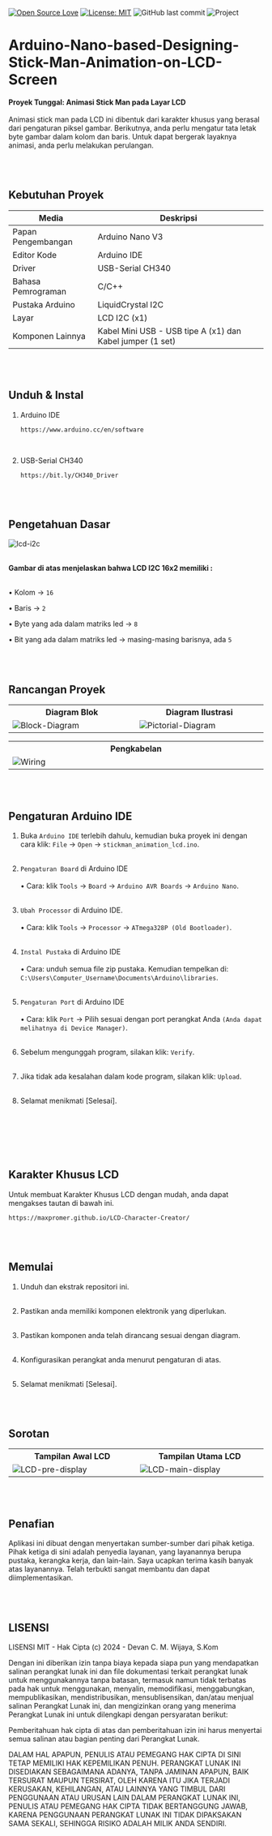 [![Open Source Love](https://badges.frapsoft.com/os/v1/open-source.svg?style=flat)](https://github.com/ellerbrock/open-source-badges/)
[![License: MIT](https://img.shields.io/badge/License-MIT-blue.svg?logo=github&color=%23F7DF1E)](https://opensource.org/licenses/MIT)
![GitHub last commit](https://img.shields.io/github/last-commit/devancakra/Arduino-Nano-based-Designing-Stick-Man-Animation-on-LCD-Screen)
![Project](https://img.shields.io/badge/Project-Arduino-light.svg?style=flat&logo=arduino&logoColor=white&color=%23F7DF1E)

# Arduino-Nano-based-Designing-Stick-Man-Animation-on-LCD-Screen
<strong>Proyek Tunggal: Animasi Stick Man pada Layar LCD</strong><br><br>
Animasi stick man pada LCD ini dibentuk dari karakter khusus yang berasal dari pengaturan piksel gambar. Berikutnya, anda perlu mengatur tata letak byte gambar dalam kolom dan baris. Untuk dapat bergerak layaknya animasi, anda perlu melakukan perulangan.

<br><br>

## Kebutuhan Proyek
| Media | Deskripsi |
| --- | --- |
| Papan Pengembangan | Arduino Nano V3 |
| Editor Kode | Arduino IDE |
| Driver | USB-Serial CH340 |
| Bahasa Pemrograman | C/C++ |
| Pustaka Arduino | LiquidCrystal I2C |
| Layar | LCD I2C (x1) |
| Komponen Lainnya | Kabel Mini USB - USB tipe A (x1) dan Kabel jumper (1 set) |

<br><br>

## Unduh & Instal
1. Arduino IDE

   ```
   https://www.arduino.cc/en/software
   ```
<br>

2. USB-Serial CH340

   ```
   https://bit.ly/CH340_Driver
   ```
   
<br><br>

## Pengetahuan Dasar
<img src="https://github.com/devancakra/Arduino-Nano-based-Designing-Stick-Man-Animation-on-LCD-Screen/assets/54527592/9f1ce021-724e-478b-87a5-e8716d9d75da" alt="lcd-i2c">
<br><br>

<strong>Gambar di atas menjelaskan bahwa LCD I2C 16x2 memiliki :</strong><br><br>

• Kolom -> ``` 16 ```

• Baris -> ``` 2 ```

• Byte yang ada dalam matriks led -> ``` 8 ```

• Bit yang ada dalam matriks led -> masing-masing barisnya, ada ``` 5 ```

<br><br>

## Rancangan Proyek
<table>
<tr>
<th width="420">Diagram Blok</th>
<th width="420">Diagram Ilustrasi</th>
</tr>
<tr>
<td><img src="https://github.com/devancakra/Arduino-Nano-based-Designing-Stick-Man-Animation-on-LCD-Screen/assets/54527592/86645f07-2b03-44b0-a649-1347747f9dbf" alt="Block-Diagram"></td>
<td><img src="https://github.com/devancakra/Arduino-Nano-based-Designing-Stick-Man-Animation-on-LCD-Screen/assets/54527592/3e2b6786-8d2b-450b-9fa2-7ab93a2e1152" alt="Pictorial-Diagram"></td>
</tr>
</table>
<table>
<tr>
<th width="840">Pengkabelan</th>
</tr>
<tr>
<td><img src="https://github.com/devancakra/Arduino-Nano-based-Designing-Stick-Man-Animation-on-LCD-Screen/assets/54527592/516899d8-86c8-4ad7-b30a-7a641fe961bf" alt="Wiring"></td>
</tr>
</table>

<br><br>

## Pengaturan Arduino IDE
1. Buka ``` Arduino IDE ``` terlebih dahulu, kemudian buka proyek ini dengan cara klik: ``` File ``` -> ``` Open ``` -> ``` stickman_animation_lcd.ino ```.<br><br>
   
2. ``` Pengaturan Board ``` di Arduino IDE<br><br>
   • Cara: klik ``` Tools ``` -> ``` Board ``` -> ``` Arduino AVR Boards ``` -> ``` Arduino Nano ```.<br><br>

3. ``` Ubah Processor ``` di Arduino IDE.<br><br>
   • Cara: klik ``` Tools ``` -> ``` Processor ``` -> ``` ATmega328P (Old Bootloader) ```.<br><br>

4. ``` Instal Pustaka ``` di Arduino IDE<br><br>
   • Cara: unduh semua file zip pustaka. Kemudian tempelkan di: ``` C:\Users\Computer_Username\Documents\Arduino\libraries ```.<br><br>

5. ``` Pengaturan Port ``` di Arduino IDE<br><br>
   • Cara: klik ``` Port ``` -> Pilih sesuai dengan port perangkat Anda ``` (Anda dapat melihatnya di Device Manager) ```.<br><br>

6. Sebelum mengunggah program, silakan klik: ``` Verify ```.<br><br>

7. Jika tidak ada kesalahan dalam kode program, silakan klik: ``` Upload ```.<br><br>
   
8. Selamat menikmati [Selesai].

<br><br>

<br><br>

## Karakter Khusus LCD
Untuk membuat Karakter Khusus LCD dengan mudah, anda dapat mengakses tautan di bawah ini.
```
https://maxpromer.github.io/LCD-Character-Creator/
```

<br><br>

## Memulai
1. Unduh dan ekstrak repositori ini.<br><br>

2. Pastikan anda memiliki komponen elektronik yang diperlukan.<br><br>
   
3. Pastikan komponen anda telah dirancang sesuai dengan diagram.<br><br>
   
4. Konfigurasikan perangkat anda menurut pengaturan di atas.<br><br>

5. Selamat menikmati [Selesai].

<br><br>

## Sorotan
<table>
<tr>
<th width="420">Tampilan Awal LCD</th>
<th width="420">Tampilan Utama LCD</th>
</tr>
<tr>
<td><img src="https://github.com/devancakra/Arduino-Nano-based-Designing-Stick-Man-Animation-on-LCD-Screen/assets/54527592/03da7826-fe98-452c-a206-176361fcf53c" alt="LCD-pre-display"></td>
<td><img src="https://github.com/devancakra/Arduino-Nano-based-Designing-Stick-Man-Animation-on-LCD-Screen/assets/54527592/48681b91-1ca1-4d75-9f75-79559aa234ce" alt="LCD-main-display"></td>
</tr>
</table>

<br><br>

## Penafian
Aplikasi ini dibuat dengan menyertakan sumber-sumber dari pihak ketiga. Pihak ketiga di sini adalah penyedia layanan, yang layanannya berupa pustaka, kerangka kerja, dan lain-lain. Saya ucapkan terima kasih banyak atas layanannya. Telah terbukti sangat membantu dan dapat diimplementasikan.

<br><br>

## LISENSI
LISENSI MIT - Hak Cipta (c) 2024 - Devan C. M. Wijaya, S.Kom

Dengan ini diberikan izin tanpa biaya kepada siapa pun yang mendapatkan salinan perangkat lunak ini dan file dokumentasi terkait perangkat lunak untuk menggunakannya tanpa batasan, termasuk namun tidak terbatas pada hak untuk menggunakan, menyalin, memodifikasi, menggabungkan, mempublikasikan, mendistribusikan, mensublisensikan, dan/atau menjual salinan Perangkat Lunak ini, dan mengizinkan orang yang menerima Perangkat Lunak ini untuk dilengkapi dengan persyaratan berikut:

Pemberitahuan hak cipta di atas dan pemberitahuan izin ini harus menyertai semua salinan atau bagian penting dari Perangkat Lunak.

DALAM HAL APAPUN, PENULIS ATAU PEMEGANG HAK CIPTA DI SINI TETAP MEMILIKI HAK KEPEMILIKAN PENUH. PERANGKAT LUNAK INI DISEDIAKAN SEBAGAIMANA ADANYA, TANPA JAMINAN APAPUN, BAIK TERSURAT MAUPUN TERSIRAT, OLEH KARENA ITU JIKA TERJADI KERUSAKAN, KEHILANGAN, ATAU LAINNYA YANG TIMBUL DARI PENGGUNAAN ATAU URUSAN LAIN DALAM PERANGKAT LUNAK INI, PENULIS ATAU PEMEGANG HAK CIPTA TIDAK BERTANGGUNG JAWAB, KARENA PENGGUNAAN PERANGKAT LUNAK INI TIDAK DIPAKSAKAN SAMA SEKALI, SEHINGGA RISIKO ADALAH MILIK ANDA SENDIRI.
